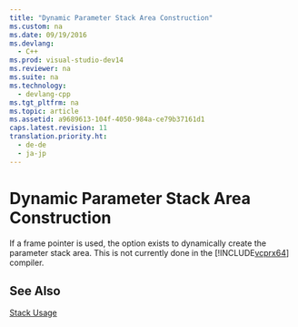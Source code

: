 ```yaml
---
title: "Dynamic Parameter Stack Area Construction"
ms.custom: na
ms.date: 09/19/2016
ms.devlang: 
  - C++
ms.prod: visual-studio-dev14
ms.reviewer: na
ms.suite: na
ms.technology: 
  - devlang-cpp
ms.tgt_pltfrm: na
ms.topic: article
ms.assetid: a9689613-104f-4050-984a-ce79b37161d1
caps.latest.revision: 11
translation.priority.ht: 
  - de-de
  - ja-jp
---
```

# Dynamic Parameter Stack Area Construction
If a frame pointer is used, the option exists to dynamically create the parameter stack area. This is not currently done in the [!INCLUDE[vcprx64](../vs140/includes/vcprx64_md.md)] compiler.  
  
## See Also  
 [Stack Usage](../vs140/Stack-Usage.md)
